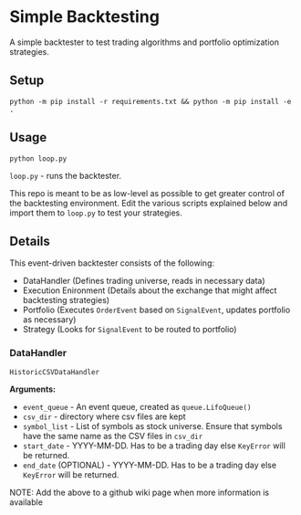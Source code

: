 # Simple Backtesting 

A simple backtester to test trading algorithms and portfolio optimization strategies.

## Setup
`python -m pip install -r requirements.txt && python -m pip install -e .`

## Usage
`python loop.py`

`loop.py` - runs the backtester. 

This repo is meant to be as low-level as possible to get greater control of the backtesting environment. Edit the various scripts explained below and import them to `loop.py` to test your strategies. 


## Details
This event-driven backtester consists of the following: 
- DataHandler (Defines trading universe, reads in necessary data)
- Execution Enironment (Details about the exchange that might affect backtesting strategies)
- Portfolio (Executes `OrderEvent` based on `SignalEvent`, updates portfolio as necessary)
- Strategy (Looks for `SignalEvent` to be routed to portfolio)

### DataHandler
`HistoricCSVDataHandler`

**Arguments:**

* `event_queue` - An event queue, created as `queue.LifoQueue()` 
* `csv_dir` - directory where csv files are kept
* `symbol_list` - List of symbols as stock universe. Ensure that symbols have the same name as the CSV files in `csv_dir`
* `start_date` - YYYY-MM-DD. Has to be a trading day else `KeyError` will be returned. 
* `end_date` (OPTIONAL) - YYYY-MM-DD. Has to be a trading day else `KeyError` will be returned. 


NOTE: Add the above to a github wiki page when more information is available

